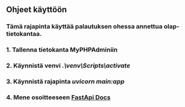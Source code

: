## Ohjeet käyttöön

### Tämä rajapinta käyttää palautuksen ohessa annettua olap-tietokantaa. 

### 1. Tallenna tietokanta MyPHPAdminiin
### 2. Käynnistä venvi ***.\venv\Scripts\activate***
### 3. Käynnistä rajapinta ***uvicorn main:app***
### 4. Mene osoitteeseen [FastApi Docs](http://127.0.0.1:8000/docs)
